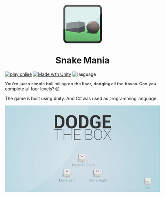 <p align="center">
<a href="https://github.com/KhanShaheb34/Snake-Mania" align="center">
<img align="center" width="125" height="125" src="https://github.com/KhanShaheb34/Dodge-The-Box/raw/master/images/logo.png">
</a>
</p>

# <div align="center">Snake Mania<div>

[![play online](https://img.shields.io/badge/Play-Online-d40000?logo=asciinema&style=flat-square)](http://khanshaheb.me/Dodge-The-Box/)
[![Made with Unity](https://img.shields.io/badge/Made%20With-Unity-000000?logo=unity&style=flat-square)](https://unity.com/)
![language](https://img.shields.io/badge/C%23-Language-239120?logo=c%20sharp&style=flat-square)

You're just a simple ball rolling on the floor, dodging all the boxes. Can you complete all four levels? 😉

The game is built using Unity. And C# was used as programming language.

[![gameplay](/images/dtb_gameplay.gif)](http://khanshaheb.me/Dodge-The-Box/)

